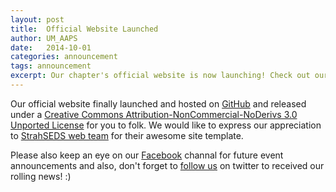 ```yaml
---
layout: post
title:  Official Website Launched
author: UM_AAPS
date:   2014-10-01
categories: announcement
tags: announcement
excerpt: Our chapter's official website is now launching! Check out our previous activities.
---
```


Our official website finally launched and hosted on [GitHub][github] and released under a [Creative Commons Attribution-NonCommercial-NoDerivs 3.0 Unported License][cc-l] for you to folk. We would like to express our appreciation to [StrahSEDS web team][strahseds] for their awesome site template.

Please also keep an eye on our [Facebook][umaaps-facebook] channal for future event announcements and also, don't forget to [follow us][umaaps-twitter] on twitter to received our rolling news! :)


[github]: http://github.com
[umaaps-facebook]: https://www.facebook.com/umaapssc
[umaaps-twitter]: http://twitter.com/UM_AAPS
[cc-l]: http://creativecommons.org/licenses/by-nc-nd/3.0/deed.en_US
[strahseds]: http://strahseds.org